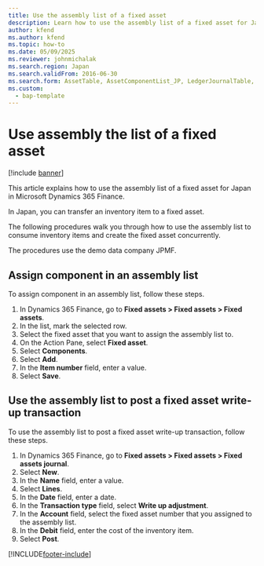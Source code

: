 ```yaml
---
title: Use the assembly list of a fixed asset
description: Learn how to use the assembly list of a fixed asset for Japan in Microsoft Dynamics 365 Finance.
author: kfend
ms.author: kfend
ms.topic: how-to
ms.date: 05/09/2025
ms.reviewer: johnmichalak
ms.search.region: Japan
ms.search.validFrom: 2016-06-30
ms.search.form: AssetTable, AssetComponentList_JP, LedgerJournalTable, LedgerJournalTransAsset
ms.custom: 
  - bap-template
---
```


# Use assembly the list of a fixed asset

[!include [banner](../../includes/banner.md)]

This article explains how to use the assembly list of a fixed asset for Japan in Microsoft Dynamics 365 Finance.

In Japan, you can transfer an inventory item to a fixed asset. 

The following procedures walk you through how to use the assembly list to consume inventory items and create the fixed asset concurrently.

The procedures use the demo data company JPMF.

## Assign component in an assembly list

To assign component in an assembly list, follow these steps.

1. In Dynamics 365 Finance, go to **Fixed assets \> Fixed assets \> Fixed assets**.
1. In the list, mark the selected row.
1. Select the fixed asset that you want to assign the assembly list to.  
1. On the Action Pane, select **Fixed asset**.
1. Select **Components**.
1. Select **Add**.
1. In the **Item number** field, enter a value. 
1. Select **Save**.

## Use the assembly list to post a fixed asset write-up transaction

To use the assembly list to post a fixed asset write-up transaction, follow these steps.

1. In Dynamics 365 Finance, go to **Fixed assets \> Fixed assets \> Fixed assets journal**.
1. Select **New**.
1. In the **Name** field, enter a value.
1. Select **Lines**.
1. In the **Date** field, enter a date.
1. In the **Transaction type** field, select **Write up adjustment**.
1. In the **Account** field, select the fixed asset number that you assigned to the assembly list.  
1. In the **Debit** field, enter the cost of the inventory item.  
1. Select **Post**.



[!INCLUDE[footer-include](../../../includes/footer-banner.md)]
